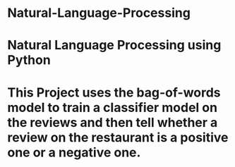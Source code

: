 # Natural-Language-Processing
# Natural Language Processing using Python
# This Project uses the bag-of-words model to train a classifier model on the reviews and then tell whether a review on the restaurant is a positive one or a negative one.
